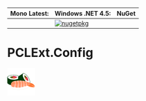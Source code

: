 **Mono Latest:** | **Windows .NET 4.5:** | **NuGet**
------------ | ------------- | -------------
 | | [![nugetpkg](https://img.shields.io/badge/nuget-PCLExt.Config-orange.svg)](https://www.nuget.org/packages/PCLExt.Config) 

# PCLExt.Config

![PCL Extension](https://raw.githubusercontent.com/Aragas/PCLExt.Config/master/common/sushi_64.png)
